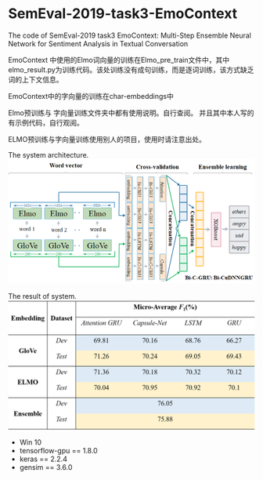 # SemEval-2019-task3-EmoContext
The code of SemEval-2019 task3 EmoContext: Multi-Step Ensemble Neural Network for Sentiment Analysis in Textual Conversation

EmoContext 中使用的Elmo词向量的训练在Elmo_pre_train文件中，其中elmo_result.py为训练代码。该处训练没有成句训练，而是逐词训练，该方式缺乏词的上下文信息。

EmoContext中的字向量的训练在char-embeddings中

Elmo预训练与 字向量训练文件夹中都有使用说明。自行查阅。  并且其中本人写的有示例代码，自行观阅。

ELMO预训练与字向量训练使用别人的项目，使用时请注意出处。

The system architecture.
![image](https://github.com/L-Maybe/SemEval-2019-task3-EmoContext/blob/master/Architecture.png)

The result of system.
![image](https://github.com/L-Maybe/SemEval-2019-task3-EmoContext/blob/master/result.png)


* Win 10
* tensorflow-gpu == 1.8.0
* keras == 2.2.4
* gensim == 3.6.0